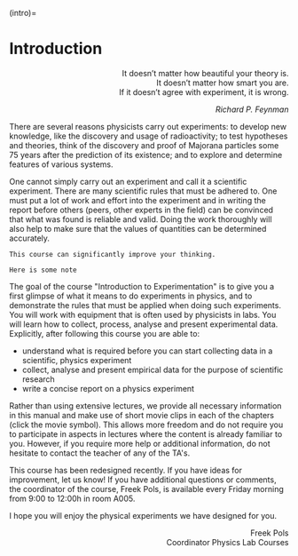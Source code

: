 (intro)=
# Introduction

<div style="text-align: right;">

It doesn’t matter how beautiful your theory is.\
It doesn’t matter how smart you are.\
If it doesn’t agree with experiment, it is wrong.

*Richard P. Feynman*
</div>

There are several reasons physicists carry out experiments: to develop new knowledge, like the discovery and usage of radioactivity; to test hypotheses and theories, think of the discovery and proof of Majorana particles some 75 years after the prediction of its existence; and to explore and determine features of various systems.

One cannot simply carry out an experiment and call it a scientific experiment. There are many scientific rules that must be adhered to. One must put a lot of work and effort into the experiment and in writing the report before others (peers, other experts in the field) can be convinced that what was found is reliable and valid. Doing the work thoroughly will also help to make sure that the values of quantities can be determined accurately.

```{warning}
This course can significantly improve your thinking.
```

```{note}
Here is some note
```

The goal of the course "Introduction to Experimentation" is to give you a first glimpse of what it means to do experiments in physics, and to demonstrate the rules that must be applied when doing such experiments. You will work with equipment that is often used by physicists in labs. You will learn how to collect, process, analyse and present experimental data. Explicitly, after following this course you are able to:

* understand what is required before you can start collecting data in a scientific, physics experiment
* collect, analyse and present empirical data for the purpose of scientific research
* write a concise report on a physics experiment

Rather than using extensive lectures, we provide all necessary information in this manual and make use of short movie clips in each of the chapters (click the movie symbol). This allows more freedom and do not require you to participate in aspects in lectures where the content is already familiar to you. However, if you require more help or additional information, do not hesitate to contact the teacher of any of the TA's.

This course has been redesigned recently. If you have ideas for improvement, let us know! If you have additional questions or comments, the coordinator of the course, Freek Pols, is available every Friday morning from 9:00 to 12:00h in room A005.

I hope you will enjoy the physical experiments we have designed for you.


<div style="text-align: right;">

Freek Pols\
Coordinator Physics Lab Courses 


</div>
